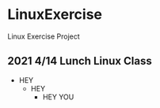 # LinuxExercise
Linux Exercise Project
## 2021 4/14 Lunch Linux Class
+ HEY
  + HEY
    + HEY YOU 
    
